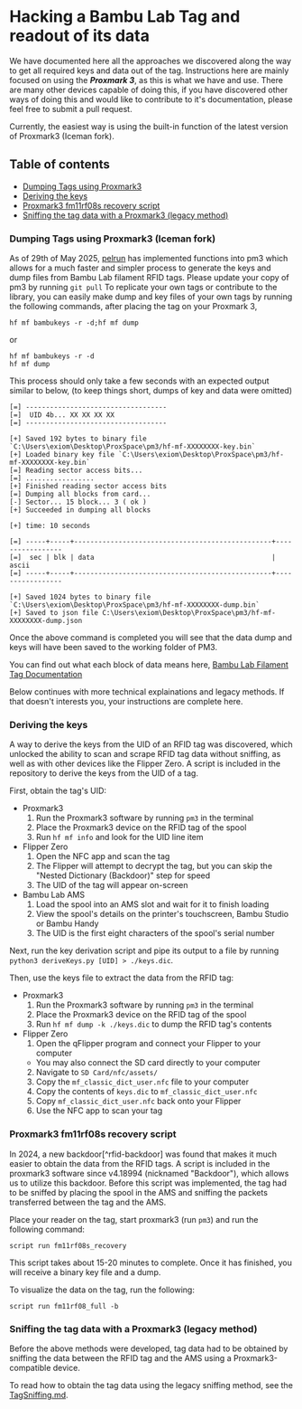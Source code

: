 # Hacking a Bambu Lab Tag and readout of its data

 We have documented here all the approaches we discovered along the way to get all required keys and data out of the tag. Instructions here are mainly focused on using the _**Proxmark 3**_, as this is what we have and use. There are many other devices capable of doing this, if you have discovered other ways of doing this and would like to contribute to it's documentation, please feel free to submit a pull request.
 
Currently, the easiest way is using the built-in function of the latest version of Proxmark3 (Iceman fork).

## Table of contents
<!--ts-->
* [Dumping Tags using Proxmark3](#dumping-tags-using-proxmark3-iceman-fork)
* [Deriving the keys](#deriving-the-keys)
* [Proxmark3 fm11rf08s recovery script](#proxmark3-fm11rf08s-recovery-script)
* [Sniffing the tag data with a Proxmark3 (legacy method)](#sniffing-the-tag-data-with-a-proxmark3-legacy-method)
<!--te-->

### Dumping Tags using Proxmark3 (Iceman fork)
As of 29th of May 2025, [pelrun](https://github.com/pelrun) has implemented functions into pm3 which allows for a much faster and simpler process to generate the keys and dump files from Bambu Lab filament RFID tags. Please update your copy of pm3 by running 
```git pull```
To replicate your own tags or contribute to the library, you can easily make dump and key files of your own tags by running the following commands, after placing the tag on your Proxmark 3,
```
hf mf bambukeys -r -d;hf mf dump
```
or
```
hf mf bambukeys -r -d
hf mf dump
```
This process should only take a few seconds with an expected output similar to below, (to keep things short, dumps of key and data were omitted)
```
[=] -----------------------------------
[=]  UID 4b... XX XX XX XX
[=] -----------------------------------

[+] Saved 192 bytes to binary file `C:\Users\exiom\Desktop\ProxSpace\pm3/hf-mf-XXXXXXXX-key.bin`
[+] Loaded binary key file `C:\Users\exiom\Desktop\ProxSpace\pm3/hf-mf-XXXXXXXX-key.bin`
[=] Reading sector access bits...
[=] .................
[+] Finished reading sector access bits
[=] Dumping all blocks from card...
[-] Sector... 15 block... 3 ( ok )
[+] Succeeded in dumping all blocks

[+] time: 10 seconds

[=] -----+-----+-------------------------------------------------+-----------------
[=]  sec | blk | data                                            | ascii
[=] -----+-----+-------------------------------------------------+-----------------

[+] Saved 1024 bytes to binary file `C:\Users\exiom\Desktop\ProxSpace\pm3/hf-mf-XXXXXXXX-dump.bin`
[+] Saved to json file C:\Users\exiom\Desktop\ProxSpace\pm3/hf-mf-XXXXXXXX-dump.json
```
Once the above command is completed you will see that the data dump and keys will have been saved to the working folder of PM3.

You can find out what each block of data means here, [Bambu Lab Filament Tag Documentation](./docs/BambuLabRfid.md)

Below continues with more technical explainations and legacy methods. If that doesn't interests you, your instructions are complete here.

### Deriving the keys

A way to derive the keys from the UID of an RFID tag was discovered, which unlocked the ability to scan and scrape RFID tag data without sniffing, as well as with other devices like the Flipper Zero. A script is included in the repository to derive the keys from the UID of a tag.

First, obtain the tag's UID:

- Proxmark3
  1. Run the Proxmark3 software by running `pm3` in the terminal
  2. Place the Proxmark3 device on the RFID tag of the spool
  3. Run `hf mf info` and look for the UID line item
- Flipper Zero
  1. Open the NFC app and scan the tag
  2. The Flipper will attempt to decrypt the tag, but you can skip the "Nested Dictionary (Backdoor)" step for speed
  3. The UID of the tag will appear on-screen
- Bambu Lab AMS
  1. Load the spool into an AMS slot and wait for it to finish loading
  2. View the spool's details on the printer's touchscreen, Bambu Studio or Bambu Handy
  3. The UID is the first eight characters of the spool's serial number

Next, run the key derivation script and pipe its output to a file by running `python3 deriveKeys.py [UID] > ./keys.dic`.

Then, use the keys file to extract the data from the RFID tag:

- Proxmark3
  1. Run the Proxmark3 software by running `pm3` in the terminal
  2. Place the Proxmark3 device on the RFID tag of the spool
  3. Run `hf mf dump -k ./keys.dic` to dump the RFID tag's contents
- Flipper Zero
  1. Open the qFlipper program and connect your Flipper to your computer
    - You may also connect the SD card directly to your computer
  2. Navigate to `SD Card/nfc/assets/`
  3. Copy the `mf_classic_dict_user.nfc` file to your computer
  4. Copy the contents of `keys.dic` to `mf_classic_dict_user.nfc`
  5. Copy `mf_classic_dict_user.nfc` back onto your Flipper
  6. Use the NFC app to scan your tag

### Proxmark3 fm11rf08s recovery script

In 2024, a new backdoor[^rfid-backdoor] was found that makes it much easier to obtain the data from the RFID tags. A script is included in the proxmark3 software since v4.18994 (nicknamed "Backdoor"), which allows us to utilize this backdoor. Before this script was implemented, the tag had to be sniffed by placing the spool in the AMS and sniffing the packets transferred between the tag and the AMS.

Place your reader on the tag, start proxmark3 (run `pm3`) and run the following command:

`script run fm11rf08s_recovery`

This script takes about 15-20 minutes to complete. Once it has finished, you will receive a binary key file and a dump.

To visualize the data on the tag, run the following:

`script run fm11rf08_full -b`

### Sniffing the tag data with a Proxmark3 (legacy method)

Before the above methods were developed, tag data had to be obtained by sniffing the data between the RFID tag and the AMS using a Proxmark3-compatible device.

To read how to obtain the tag data using the legacy sniffing method, see the [TagSniffing.md](./docs/TagSniffing.md).
